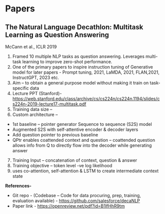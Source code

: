 # Papers

## The Natural Language Decathlon: Multitask Learning as Question Answering
McCann et al., ICLR 2019

1.	Framed 10 multiple NLP tasks as question answering. Leverages multi-task learning to improve zero-shot performance.
2.	One of the primary papers to inspire instruction tuning of Generative model for later papers - Prompt tuning, 2021, LaMDA, 2021, FLAN,2021, InstructGPT, 2023 etc.
3.	Aim – to obtain a general purpose model without making it train on task-specific data
5.	Lecture PPT (Stanford)- https://web.stanford.edu/class/archive/cs/cs224n/cs224n.1194/slides/cs224n-2019-lecture17-multitask.pdf
6.	Training data size – 
7.	Custom architecture – 
-	1st baseline – pointer generator Sequence to sequence (S2S) model
-	Augmented S2S with self-attentive encoder & decoder layers
-	Add question pointer to previous baseline
-	QPtr enables coattended context and question – coattended question allows info from Q to directly flow into the decoder while generating answer
7.	Training Input – concatenation of context, question & answer
8.	Training objective – token level -ve log likelihood
9.	uses co-attention, self-attention & LSTM to create intermediate context state

**References-**
* Git repo - (Codebase – Code for data procuring, prep, training, evaluation available) - https://github.com/salesforce/decaNLP
* Paper link - https://openreview.net/pdf?id=B1lfHhR9tm


